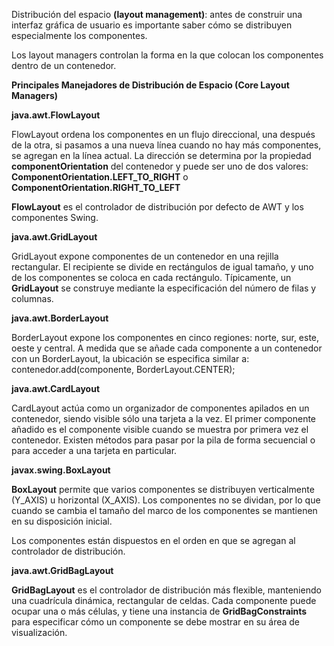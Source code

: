 Distribución del espacio **(layout management)**:  antes de construir una interfaz gráfica de usuario es importante saber cómo se distribuyen especialmente los componentes.

Los layout managers controlan la forma en la que colocan los componentes dentro de un contenedor.

**Principales Manejadores de Distribución de Espacio (Core Layout Managers)**

**java.awt.FlowLayout**

FlowLayout ordena los componentes en un flujo direccional, una después de la otra, si pasamos a una nueva línea cuando no hay más componentes, se agregan en la línea actual. La dirección se determina por la propiedad **componentOrientation** del contenedor y puede ser uno de dos valores: **ComponentOrientation.LEFT_TO_RIGHT** o **ComponentOrientation.RIGHT_TO_LEFT**

**FlowLayout** es el controlador de distribución por defecto de AWT y los componentes Swing.

**java.awt.GridLayout**

GridLayout expone componentes de un contenedor en una rejilla rectangular. El recipiente se divide en rectángulos de igual tamaño, y uno de los componentes se coloca en cada rectángulo. Típicamente, un **GridLayout** se construye mediante la especificación del número de filas y columnas.

**java.awt.BorderLayout**

BorderLayout expone los componentes en cinco regiones: norte, sur, este, oeste y central. A medida que se añade cada componente a un contenedor con un BorderLayout, la ubicación se especifica similar a: contenedor.add(componente, BorderLayout.CENTER);

**java.awt.CardLayout**

CardLayout actúa como un organizador de componentes apilados en un contenedor, siendo visible sólo una tarjeta a la vez. El primer componente añadido es el componente visible cuando se muestra por primera vez el contenedor. Existen métodos para pasar por la pila de forma secuencial o para acceder a una tarjeta en particular.

**javax.swing.BoxLayout**

**BoxLayout** permite que varios componentes se distribuyen verticalmente (Y_AXIS) u horizontal (X_AXIS). Los componentes no se dividan, por lo que cuando se cambia el tamaño del marco de los componentes se mantienen en su disposición inicial.

Los componentes están dispuestos en el orden en que se agregan al controlador de distribución.

**java.awt.GridBagLayout**

**GridBagLayout** es el controlador de distribución más flexible, manteniendo una cuadrícula dinámica, rectangular de celdas. Cada componente puede ocupar una o más células, y tiene una instancia de **GridBagConstraints** para especificar cómo un componente se debe mostrar en su área de visualización.

